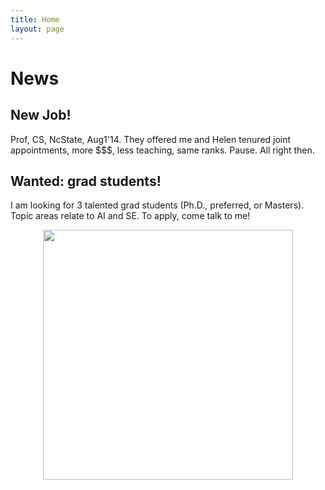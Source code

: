 ```yaml
---
title: Home
layout: page
---
```


# News

## New Job!

Prof, CS, NcState, Aug1'14. They offered me and Helen tenured joint appointments,  more $$$, less teaching, same ranks. Pause. All right then.  

## Wanted: grad students!

I am looking for 3 talented grad students (Ph.D., preferred, or Masters). Topic areas relate to AI and SE. To apply,  come talk to me! 

<center>
<img width=400 align=center src="http://goo.gl/LdYMZL">
</center> 
